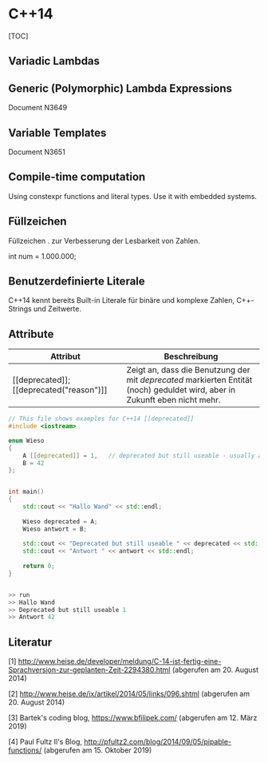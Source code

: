 # C++14

[TOC]

## Variadic Lambdas

## Generic (Polymorphic) Lambda Expressions

Document N3649

## Variable Templates

Document N3651

## Compile-time computation

Using constexpr functions and literal types. Use it with embedded systems.

## Füllzeichen

Füllzeichen . zur Verbesserung der Lesbarkeit von Zahlen.  

int num = 1.000.000;  

## Benutzerdefinierte Literale

C++14 kennt bereits Built-in Literale für binäre und komplexe Zahlen, C++-Strings und Zeitwerte.  

## Attribute

| Attribut                                 | Beschreibung                                                 |
| ---------------------------------------- | ------------------------------------------------------------ |
| [[deprecated]]; [[deprecated("reason")]] | Zeigt an, dass die Benutzung der mit *deprecated* markierten Entität (noch) geduldet wird, aber in Zukunft eben nicht mehr. |

```c++
// This file shows examples for C++14 [[deprecated]]
#include <iostream>

enum Wieso 
{
    A [[deprecated]] = 1,   // deprecated but still useable - usually a compiler would throw a warning here
    B = 42
}; 


int main()
{        
    std::cout << "Hallo Wand" << std::endl;
    
    Wieso deprecated = A; 
    Wieso antwort = B;
          
    std::cout << "Deprecated but still useable " << deprecated << std::endl;
    std::cout << "Antwort " << antwort << std::endl;
    
    return 0;
}


>> run
>> Hallo Wand
>> Deprecated but still useable 1
>> Antwort 42
```



## Literatur

[1] 	<http://www.heise.de/developer/meldung/C-14-ist-fertig-eine-Sprachversion-zur-geplanten-Zeit-2294380.html> (abgerufen am 20. August 2014)

[2]	<http://www.heise.de/ix/artikel/2014/05/links/096.shtml> (abgerufen am 20. August 2014)

[3]	Bartek's coding blog, https://www.bfilipek.com/ (abgerufen am 12. März 2019)

[4]	Paul Fultz Il's Blog, http://pfultz2.com/blog/2014/09/05/pipable-functions/ (abgerufen am 15. Oktober 2019) 



  